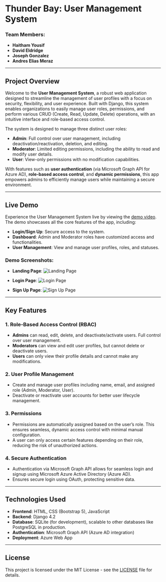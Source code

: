 # Thunder Bay: User Management System

### Team Members:
- **Haitham Yousif**
- **David Eldridge**
- **Joseph Gonzalez**
- **Andres Elias Meraz**

---

## Project Overview

Welcome to the **User Management System**, a robust web application designed to streamline the management of user profiles with a focus on security, flexibility, and user experience. Built with Django, this system enables organizations to easily manage user roles, permissions, and perform various CRUD (Create, Read, Update, Delete) operations, with an intuitive interface and role-based access control.

The system is designed to manage three distinct user roles:

- **Admin**: Full control over user management, including deactivation/reactivation, deletion, and editing.
- **Moderator**: Limited editing permissions, including the ability to read and modify user details.
- **User**: View-only permissions with no modification capabilities.

With features such as **user authentication** (via Microsoft Graph API for Azure AD), **role-based access control**, and **dynamic permissions**, this app empowers admins to efficiently manage users while maintaining a secure environment.

---

## Live Demo

Experience the User Management System live by viewing the [demo video](https://youtu.be/uyJvVTxA8QI?si=LJv-fiEBHqu2H94p). The demo showcases all the core features of the app, including:

- **Login/Sign Up**: Secure access to the system.
- **Dashboard**: Admin and Moderator roles have customized access and functionalities.
- **User Management**: View and manage user profiles, roles, and statuses.
  
### **Demo Screenshots:**
- **Landing Page**:
  ![Landing Page](images/landing_page_screenshot.png)

- **Login Page**: 
  ![Login Page](images/login_screenshot.png)
  
- **Sign Up Page**: 
  ![Sign Up Page](images/signup_screenshot.png)

---

## Key Features

### 1. **Role-Based Access Control (RBAC)**
   - **Admins** can read, edit, delete, and deactivate/activate users. Full control over user management.
   - **Moderators** can view and edit user profiles, but cannot delete or deactivate users.
   - **Users** can only view their profile details and cannot make any modifications.

### 2. **User Profile Management**
   - Create and manage user profiles including name, email, and assigned role (Admin, Moderator, User).
   - Deactivate or reactivate user accounts for better user lifecycle management.

### 3. **Permissions**
   - Permissions are automatically assigned based on the user’s role. This ensures seamless, dynamic access control with minimal manual configuration.
   - A user can only access certain features depending on their role, reducing the risk of unauthorized actions.

### 4. **Secure Authentication**
   - Authentication via Microsoft Graph API allows for seamless login and signup using Microsoft Azure Active Directory (Azure AD).
   - Ensures secure login using OAuth, protecting sensitive data.

---

## Technologies Used

- **Frontend**: HTML, CSS (Bootstrap 5), JavaScript
- **Backend**: Django 4.2
- **Database**: SQLite (for development), scalable to other databases like PostgreSQL in production.
- **Authentication**: Microsoft Graph API (Azure AD integration)
- **Deployment**: Azure Web App

---

## License

This project is licensed under the MIT License - see the [LICENSE](LICENSE) file for details.

